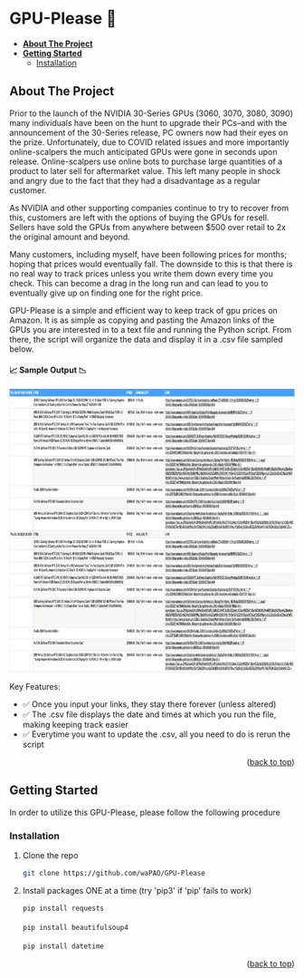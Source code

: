 <div id="top"></div>

# GPU-Please 🙏

<!-- TABLE OF CONTENTS -->
* **[About The Project](#about-the-project)**
* **[Getting Started](#getting-started)**
  * [Installation](#installation)
  

<!-- ABOUT -->
## About The Project

Prior to the launch of the NVIDIA 30-Series GPUs (3060, 3070, 3080, 3090) many individuals have been on the hunt to upgrade their PCs–and with the announcement of the 30-Series release, PC owners now had their eyes on the prize. Unfortunately, due to COVID related issues and more importantly online-scalpers the much anticipated GPUs were gone in seconds upon release. Online-scalpers use online bots to purchase large quantities of a product to later sell for aftermarket value. This left many people in shock and angry due to the fact that they had a disadvantage as a regular customer. 

As NVIDIA and other supporting companies continue to try to recover from this, customers are left with the options of buying the GPUs for resell. Sellers have sold the GPUs from anywhere between $500 over retail to 2x the original amount and beyond.

Many customers, including myself, have been following prices for months; hoping that prices would eventually fall. The downside to this is that there is no real way to track prices unless you write them down every time you check. This can become a drag in the long run and can lead to you to eventually give up on finding one for the right price.

GPU-Please is a simple and efficient way to keep track of gpu prices on Amazon. It is as simple as copying and pasting the Amazon links of the GPUs you are interested in to a text file and running the Python script. From there, the script will organize the data and display it in a .csv file sampled below.

#### :chart_with_upwards_trend: Sample Output :chart_with_downwards_trend:

<img src="https://github.com/waPAO/GPU-Please/blob/main/example.png" width="1000" height="500">

Key Features:
* :white_check_mark: Once you input your links, they stay there forever (unless altered) 
* :white_check_mark: The .csv file displays the date and times at which you run the file, making keeping track easier
* :white_check_mark: Everytime you want to update the .csv, all you need to do is rerun the script
<p align="right">(<a href="#top">back to top</a>)</p>

<!-- Getting Started -->
## Getting Started

In order to utilize this GPU-Please, please follow the following procedure

### Installation

1. Clone the repo
   ```sh
   git clone https://github.com/waPAO/GPU-Please
   ```
2. Install packages ONE at a time (try 'pip3' if 'pip' fails to work)
   ```sh
   pip install requests
   
   pip install beautifulsoup4
   
   pip install datetime
   ```
<p align="right">(<a href="#top">back to top</a>)</p>
